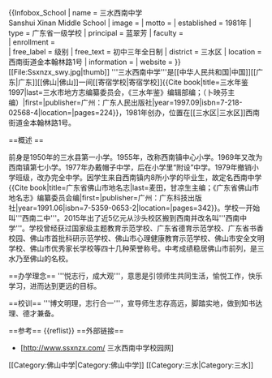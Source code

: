 {{Infobox_School 
| name = 三水西南中学<br/>Sanshui Xinan Middle School 
| image = 
| motto =
| established = 1981年
| type = 广东省一级学校
| principal = 蓝翠芳
| faculty =  
| enrollment =  
| free_label = 级别
| free_text = 初中三年全日制
| district  = 三水区
| location = 西南街道金本翰林路1号
| information = 
| website = 
}}
[[File:Ssxnzx_swy.jpg|thumb]]
'''三水西南中学'''是[[中华人民共和国|中国]][[广东|广东]][[佛山|佛山]]一间[[寄宿学校|寄宿学校]]<ref>{{Cite book|title=三水年鉴 1997|last=三水市地方志编纂委员会，《三水年鉴》编辑部编；（卜映芬主编）|first=|publisher=广州：广东人民出版社|year=1997.09|isbn=7-218-02568-4|location=|pages=224}}</ref>，1981年创办，位置在[[三水区|三水区]]西南街道金本翰林路1号。

==概述 ==

前身是1950年的三水县第一小学。1955年，改称西南镇中心小学。1969年又改为西南镇第七小学。1977年办戴帽子中学，后在小学里“附设”中学。1979年撤销小学班级，改办完全中学。因学生来自西南镇内8所小学的毕业生，故定名西南中学<ref>{{Cite book|title=广东省佛山市地名志|last=麦田，甘凉生主编；《广东省佛山市地名志》编纂委员会编|first=|publisher=广州：广东科技出版社|year=1991.06|isbn=7-5359-0653-2|location=|pages=342}}</ref>。学校一开始叫'''西南二中'''。2015年出了近5亿元从沙头校区搬到西南并改名叫'''西南中学'''。学校曾经获过国家级主题教育示范学校、广东省德育示范学校、广东省书香校园、佛山市首批科研示范学校、佛山市心理健康教育示范学校、佛山市安全文明学校、佛山市优秀家长学校等四十几种荣誉称号。中考成绩稳居佛山市前列，是三水乃至佛山的名校。

==办学理念==
'''悦志行，成大观'''，意思是引领师生共同生活，愉悦工作，快乐学习，进而达到更远的目标。

==校训==
'''博文明理，志行合一'''，宣导师生志存高远，脚踏实地，做到知书达理、德才兼备。

==参考==
{{reflist}}
==外部链接==
* [http://www.ssxnzx.com/ 三水西南中学校园网]

[[Category:佛山中学|Category:佛山中学]]
[[Category:三水|Category:三水]]